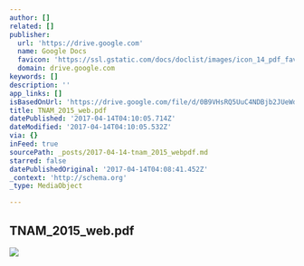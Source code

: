 ```yaml
---
author: []
related: []
publisher:
  url: 'https://drive.google.com'
  name: Google Docs
  favicon: 'https://ssl.gstatic.com/docs/doclist/images/icon_14_pdf_favicon.ico'
  domain: drive.google.com
keywords: []
description: ''
app_links: []
isBasedOnUrl: 'https://drive.google.com/file/d/0B9VHsRQ5UuC4NDBjb2JUeWd4SVk/view?usp=sharing'
title: TNAM_2015_web.pdf
datePublished: '2017-04-14T04:10:05.714Z'
dateModified: '2017-04-14T04:10:05.532Z'
via: {}
inFeed: true
sourcePath: _posts/2017-04-14-tnam_2015_webpdf.md
starred: false
datePublishedOriginal: '2017-04-14T04:08:41.452Z'
_context: 'http://schema.org'
_type: MediaObject

---
```

<article style=""><h1>TNAM_2015_web.pdf</h1><img src="https://lh6.googleusercontent.com/qIFPd4ssJpoXrV0M3qIM9dQVITxwD_19iqzt-VBKarSlWWuV1fbJSA=w1200-h630-p" /></article>